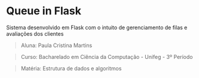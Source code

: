 # Queue in Flask

Sistema desenvolvido em Flask com o intuito de gerenciamento de filas e avaliações dos clientes

> Aluna: Paula Cristina Martins

> Curso: Bacharelado em Ciência da Computação - Unifeg - 3º Período

> Matéria: Estrutura de dados e algoritmos
